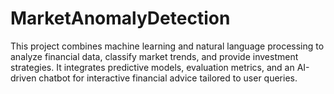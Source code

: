 # MarketAnomalyDetection
This project combines machine learning and natural language processing to analyze financial data, classify market trends, and provide investment strategies. It integrates predictive models, evaluation metrics, and an AI-driven chatbot for interactive financial advice tailored to user queries.

